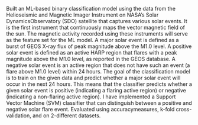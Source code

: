 Built an ML-based binary classification model using the data from the Helioseismic and Magnetic Imager Instrument on NASA’s Solar DynamicsObservatory (SDO) satellite that captures various solar events. 
It is the first instrument that continuously maps the vector magnetic field of the sun. 
The magnetic activity recorded using these instruments will serve as the feature set for the ML model.
A major solar event is defined as a burst of GEOS X-ray flux of peak magnitude above the M1.0 level. 
A positive solar event is defined as an active HARP region that flares with a peak magnitude above the M1.0 level, as reported in the GEOS database. A negative solar event is an active region that does not have such an event (a flare above M1.0 level) within 24 hours.
The goal of the classification model is to train on the given data and predict whether a major solar event will occur in the next 24 hours. 
This means that the classifier predicts whether a given solar event is positive (indicating a flaring active region) or negative (indicating a non-flaring active region).
I have implemented a Support Vector Machine (SVM) classifier that can distinguish between a positive and negative solar flare event. 
Evaluated using accuracymeasures, k-fold cross-validation, and on 2-different datasets.

